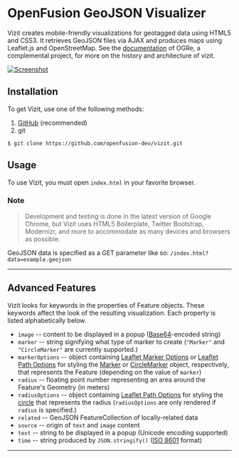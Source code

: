 OpenFusion GeoJSON Visualizer
=============================

Vizit creates mobile-friendly visualizations for geotagged data using HTML5 and CSS3.
It retrieves GeoJSON files via AJAX and produces maps using Leaflet.js and OpenStreetMap.
See the [documentation](https://ogre.readthedocs.org/en/latest/about.html) of OGRe, a complemental project, for more on the history and architecture of vizit.

[![Screenshot](https://openfusion-dev.github.io/vizit/images/screenshot.png)](https://openfusion-dev.github.io/vizit/)

## Installation

To get Vizit, use one of the following methods:

1. [GitHub](https://github.com/openfusion-dev/vizit/archive/master.zip) (recommended)
2. git
```shell
$ git clone https://github.com/openfusion-dev/vizit.git
```

## Usage

To use Vizit, you must open `index.html` in your favorite browser.

### Note

> Development and testing is done in the latest version of Google Chrome, but Vizit uses HTML5 Boilerplate, Twitter Bootstrap, Modernizr, and more to accommodate as many devices and browsers as possible.

GeoJSON data is specified as a GET parameter like so: `/index.html?data=example.geojson`

***

## Advanced Features

Vizit looks for keywords in the properties of Feature objects. These keywords affect the look of the resulting visualization. Each property is listed alphabetically below.

* `image` -- content to be displayed in a popup ([Base64](https://en.wikipedia.org/wiki/Base64)-encoded string)
* `marker` -- string signifying what type of marker to create (`"Marker"` and `"CircleMarker"` are currently supported.)
* `markerOptions` -- object containing [Leaflet Marker Options](https://leafletjs.com/reference.html#marker-options) or [Leaflet Path Options](https://leafletjs.com/reference.html#path-options) for styling the [Marker](https://leafletjs.com/reference.html#marker) or [CircleMarker](https://leafletjs.com/reference.html#circlemarker) object, respectively, that represents the Feature (depending on the value of `marker`)
* `radius` -- floating point number representing an area around the Feature's Geometry (in meters)
* `radiusOptions` -- object containing [Leaflet Path Options](https://leafletjs.com/reference.html#path-options) for styling the [circle](https://leafletjs.com/reference.html#circle) that represents the radius (`radiusOptions` are only rendered if `radius` is specified.)
* `related` -- GeoJSON FeatureCollection of locally-related data
* `source` -- origin of `text` and `image` content
* `text` -- string to be displayed in a popup (Unicode encoding supported)
* `time` -- string produced by `JSON.stringify()` ([ISO 8601](https://en.wikipedia.org/wiki/ISO_8601) format)

***
